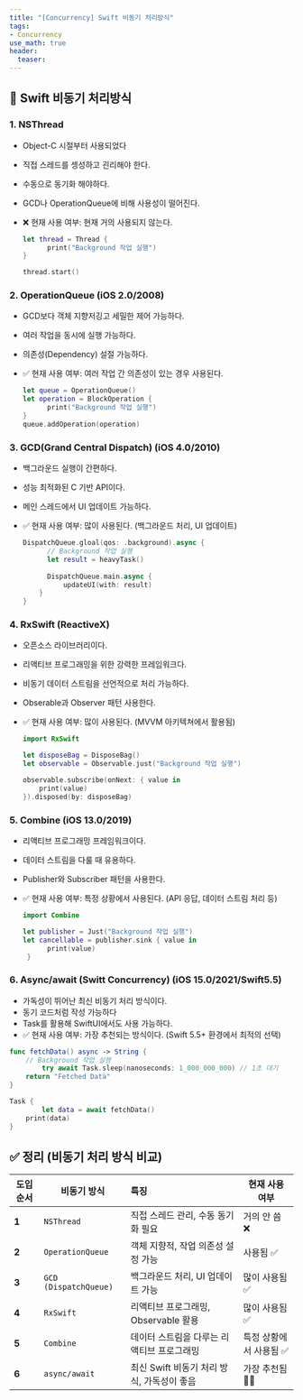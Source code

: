 ```yaml
---
title: "[Concurrency] Swift 비동기 처리방식"
tags: 
- Concurrency
use_math: true
header: 
  teaser: 
---
```


## 📝 Swift 비동기 처리방식 

### 1. NSThread

- Object-C 시절부터 사용되었다

- 직접 스레드를 셍성하고 괸리해야 한다.

- 수동으로 동기화 해야하다.

- GCD나 OperationQueue에 비해 사용성이 떨어진다.

- ❌ 현재 사용 여부: 현재 거의 사용되지 않는다.

  ```swift
  let thread = Thread {
    	print("Background 작업 실행")
  }
  
  thread.start()
  ```

### 2. OperationQueue (iOS 2.0/2008)

- GCD보다 객체 지향저깅고 세밀한 제어 가능하다.

- 여러 작업을 동시에 실행 가능하다.

- 의존성(Dependency) 설절 가능하다.

- ✅ 현재 사용 여부: 여러 작업 간 의존성이 있는 경우 사용된다.

  ```swift
  let queue = OperationQueue()
  let operation = BlockOperation {
    	print("Background 작업 실행")
  }
  queue.addOperation(operation)
  ```

### 3. GCD(Grand Central Dispatch) (iOS 4.0/2010)

- 백그라운드 실행이 간편하다.

- 성능 최적화된 C 기반 API이다.

- 메인 스레드에서 UI 업데이트 가능하다.

- ✅ 현재 사용 여부: 많이 사용된다. (백그라운드 처리, UI 업데이트)

  ```swift
  DispatchQueue.gloal(qos: .background).async {
   		// Background 작업 실행
    	let result = heavyTask() 
    
    	DispatchQueue.main.async {
        	updateUI(with: result)
      }
  }
  ```

### 4. RxSwift (ReactiveX)

- 오픈소스 라이브러리이다.

- 리액티브 프로그래밍을 위한 강력한 프레임워크다.

- 비동기 데이터 스트림을 선언적으로 처리 가능하다.

- Obserable과 Observer 패턴 사용한다.

- ✅ 현재 사용 여부: 많이 사용된다. (MVVM 아키텍쳐에서 활용됨)

  ```swift
  import RxSwift
  
  let disposeBag = DisposeBag()
  let observable = Observable.just("Background 작업 실행")
  
  observable.subscribe(onNext: { value in
      print(value)
  }).disposed(by: disposeBag)
  ```

### 5. Combine (iOS 13.0/2019)

- 리액티브 프로그래밍 프레임워크이다.

- 데이터 스트림을 다룰 때 유용하다.

- Publisher와 Subscriber 패턴을 사용한다.

- ✅ 현재 사용 여부: 특정 상황에서 사용된다. (API 응답, 데이터 스트림 처리 등)

  ```swift
  import Combine
  
  let publisher = Just("Background 작업 실행")
  let cancellable = publisher.sink { value in
   		print(value)                                
   }
  ```

### 6. Async/await (Switt Concurrency) (iOS 15.0/2021/Swift5.5)

- 가독성이 뛰어난 최신 비동기 처리 방식이다.
- 동기 코드처럼 작성 가능하다
- Task를 활용해 SwiftUI에서도 사용 가능하다.
- ✅ 현재 사용 여부: 가장 추천되는 방식이다. (Swift 5.5+ 환경에서 최적의 선택)

```swift
func fetchData() async -> String {
  	// Background 작업 실행
		try await Task.sleep(nanoseconds: 1_000_000_000) // 1초 대기
  	return "Fetched Data"
}

Task {
		let data = await fetchData()
  	print(data)
}
```



## ✅ 정리 (비동기 처리 방식 비교)

| 도입 순서 | 비동기 방식           | 특징                                       | 현재 사용 여부         |
| --------- | --------------------- | :----------------------------------------- | ---------------------- |
| **1**     | `NSThread`            | 직접 스레드 관리, 수동 동기화 필요         | 거의 안 씀 ❌           |
| **2**     | `OperationQueue`      | 객체 지향적, 작업 의존성 설정 가능         | 사용됨 ✅               |
| **3**     | `GCD (DispatchQueue)` | 백그라운드 처리, UI 업데이트 가능          | 많이 사용됨 ✅          |
| **4**     | `RxSwift`             | 리액티브 프로그래밍, Observable 활용       | 많이 사용됨 ✅          |
| **5**     | `Combine`             | 데이터 스트림을 다루는 리액티브 프로그래밍 | 특정 상황에서 사용됨 ✅ |
| **6**     | `async/await`         | 최신 Swift 비동기 처리 방식, 가독성이 좋음 | 가장 추천됨 🚀✅         |
